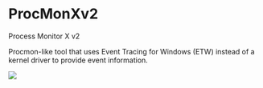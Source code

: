 # ProcMonXv2
Process Monitor X v2

Procmon-like tool that uses Event Tracing for Windows (ETW) instead of a kernel driver to provide event information.

![](https://github.com/zodiacon/ProcMonXv2/blob/master/procmonxv2.png)
